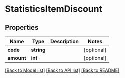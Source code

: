 # StatisticsItemDiscount

## Properties
Name | Type | Description | Notes
------------ | ------------- | ------------- | -------------
**code** | **string** |  | [optional] 
**amount** | **int** |  | [optional] 

[[Back to Model list]](../README.md#documentation-for-models) [[Back to API list]](../README.md#documentation-for-api-endpoints) [[Back to README]](../README.md)


